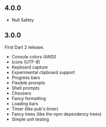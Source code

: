 ## 4.0.0

- Null Safety

## 3.0.0

First Dart 2 release.

- Console colors (ANSI)
- Icons (UTF-8)
- Keyboard capture
- Experimental clipboard support
- Progress bars
- Flexible prompts
- Shell prompts
- Choosers
- Fancy formatting
- Loading bars
- Timer (like pub's timer)
- Fancy trees (like the npm dependency trees)
- Simple unit testing
